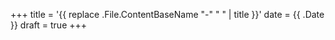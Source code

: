 
+++
title = '{{ replace .File.ContentBaseName "-" " " | title }}'
date = {{ .Date }}
draft = true
+++
